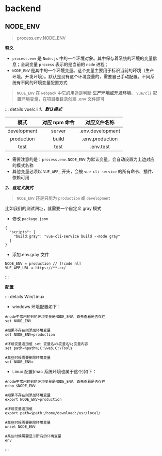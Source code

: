 # backend

## NODE_ENV

> process.env.NODE_ENV

**释义**

- `process.env` 是 `Node.js` 中的一个环境对象。其中保存着系统的环境的变量信息；全局变量 `process` 表示的是当前的 `node`
  进程；
- `NODE_ENV` 是其中的一个环境变量。这个变量主要用于标识当前的环境（生产环境，开发环境）。默认是没有这个环境变量的，需要自己手动配置。不同系统有不同的环境变量配置方式

> `NODE_ENV` 在 `webpack` 中它的用途是判断 **生产环境或开发环境**。
> `vue/cli` 配置环境变量，在项目根目录创建 .env 文件即可

::: details vue/cli
**_1、默认模式_**

|    模式     | 对应 npm 命令 |   对应文件名称   |
| :---------: | :-----------: | :--------------: |
| development |    server     | .env.development |
| production  |     build     | .env.production  |
|    test     |     test      |    .env.test     |

- 需要注意的是：`process.env.NODE_ENV` 为默认变量，会自动设置为上边对应的模式名称
- 其他变量必须以 `VUE_APP_` 开头，会被 `vue-cli-service` 的所有命令、插件、依赖可用

**_2、自定义模式_**

> `NODE_ENV` 还是只能为 `production` 或 `development`

比如我们的测试网址，就需要一个自定义 gray 模式

- 修改 `package.json`

```json{3}
{
  "scripts": {
    "build:gray": "vue-cli-service build --mode gray"
  }
}
```

- 添加.env.gray 文件

```
NODE_ENV = production // [!code hl]
VUE_APP_URL = https://**.cc/
```

:::

**配置**

::: details Win/Linux

- windows 环境配置如下：

```shell
#node中常用的到的环境变量是NODE_ENV，首先查看是否存在
set NODE_ENV

#如果不存在则添加环境变量
set NODE_ENV=production

#环境变量追加值 set 变量名=%变量名%;变量内容
set path=%path%;C:\web;C:\Tools

#某些时候需要删除环境变量
set NODE_ENV=
```

- Linux 配置(mac 系统环境也属于这个)如下：

```shell
#node中常用的到的环境变量是NODE_ENV，首先查看是否存在
echo $NODE_ENV

#如果不存在则添加环境变量
export NODE_ENV=production

#环境变量追加值
export path=$path:/home/download:/usr/local/

#某些时候需要删除环境变量
unset NODE_ENV

#某些时候需要显示所有的环境变量
env
```

:::
